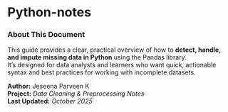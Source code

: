 # Python-notes

### About This Document  
This guide provides a clear, practical overview of how to **detect, handle, and impute missing data in Python** using the Pandas library.  
It’s designed for data analysts and learners who want quick, actionable syntax and best practices for working with incomplete datasets.  

**Author:** Jeseena Parveen K  
**Project:** *Data Cleaning & Preprocessing Notes*  
**Last Updated:** *October 2025*  
